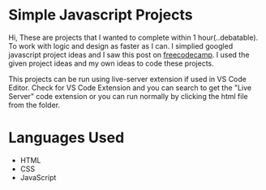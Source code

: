 # Simple Javascript Projects

Hi, These are projects that I wanted to complete within 1 hour(..debatable). To work with logic and design as faster as I can. I simplied googled javascript project ideas and I saw this post on [freecodecamp](https://www.freecodecamp.org/news/javascript-projects-for-beginners/). I used the given project ideas and my own ideas to code these projects.

This projects can be run using live-server extension if used in VS Code Editor. Check for VS Code Extension and you can search to get the "Live Server" code extension or you can run normally by clicking the html file from the folder.

# Languages Used

- HTML
- CSS
- JavaScript
